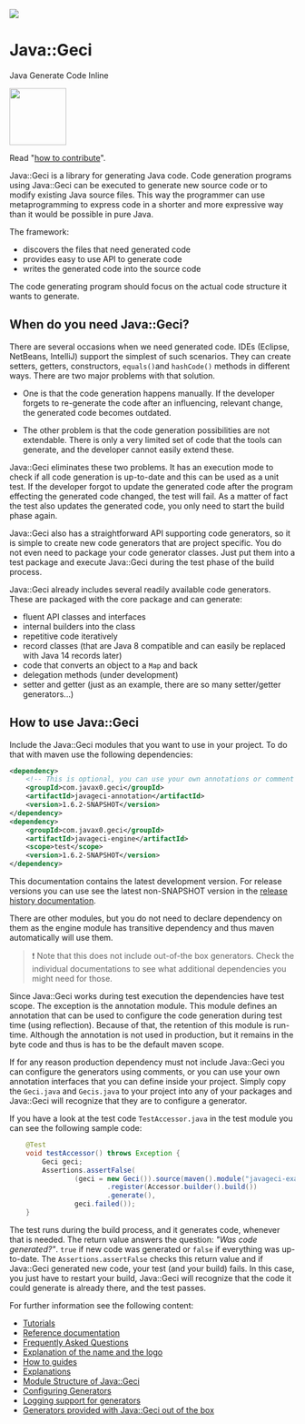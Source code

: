<a href="https://travis-ci.com/verhas/javageci"><img src="https://api.travis-ci.org/verhas/javageci.svg?branch=master" border="0"/></a>

# Java::Geci

Java Generate Code Inline

<img src="images/logo.svg" width="100px"/>

Read "[how to contribute](CONTRIBUTE.md)".

Java::Geci is a library for generating Java code.
Code generation programs using Java::Geci can be executed to generate new source code or to modify existing Java source files.
This way the programmer can use metaprogramming to express code in a shorter and more expressive way than it would be possible in pure Java.

The framework:
 - discovers the files that need generated code
 - provides easy to use API to generate code
 - writes the generated code into the source code
 
The code generating program should focus on the actual code structure it wants to generate.

## When do you need Java::Geci?

There are several occasions when we need generated code.
IDEs (Eclipse, NetBeans, IntelliJ) support the simplest of such scenarios.
They can create setters, getters, constructors, `equals()`and `hashCode()` methods in different ways.
There are two major problems with that solution.

* One is that the code generation happens manually.
  If the developer forgets to re-generate the code after an influencing, relevant change, the generated code becomes outdated.

* The other problem is that the code generation possibilities are not extendable.
  There is only a very limited set of code that the tools can generate, and the developer cannot easily extend these. 

Java::Geci eliminates these two problems.
It has an execution mode to check if all code generation is up-to-date and this can be used as a unit test.
If the developer forgot to update the generated code after the program effecting the generated code changed, the test will fail.
As a matter of fact the test also updates the generated code, you only need to start the build phase again.

Java::Geci also has a straightforward API supporting code generators, so it is simple to create new code generators that are project specific.
You do not even need to package your code generator classes.
Just put them into a test package and execute Java::Geci during the test phase of the build process.

Java::Geci already includes several readily available code generators.
These are packaged with the core package and can generate:

* fluent API classes and interfaces
* internal builders into the class
* repetitive code iteratively
* record classes (that are Java 8 compatible and can easily be replaced with Java 14 records later)
* code that converts an object to a `Map` and back  
* delegation methods (under development)
* setter and getter (just as an example, there are so many setter/getter generators...)

## How to use Java::Geci

Include the Java::Geci modules that you want to use in your project.
To do that with maven use the following dependencies:

```xml
<dependency>
    <!-- This is optional, you can use your own annotations or comment config -->
    <groupId>com.javax0.geci</groupId>
    <artifactId>javageci-annotation</artifactId>
    <version>1.6.2-SNAPSHOT</version>
</dependency>
<dependency>
    <groupId>com.javax0.geci</groupId>
    <artifactId>javageci-engine</artifactId>
    <scope>test</scope>
    <version>1.6.2-SNAPSHOT</version>
</dependency>
```

This documentation contains the latest development version.
For release versions you can use see the latest non-SNAPSHOT version in the [release history documentation](RELEASE.md).

There are other modules, but you do not need to declare dependency on them as the engine module has transitive dependency and thus maven automatically will use them.

> ❗ Note that this does not include out-of-the box generators.
> Check the individual documentations to see what additional dependencies you might need for those.

Since Java::Geci works during test execution the dependencies have test scope.
The exception is the annotation module.
This module defines an annotation that can be used to configure the code generation during test time (using reflection).
Because of that, the retention of this module is run-time.
Although the annotation is not used in production, but it remains in the byte code and thus is has to be the default maven scope.

If for any reason production dependency must not include Java::Geci you can configure the generators using comments, or you can use your own annotation interfaces that you can define inside your project.
Simply copy the `Geci.java` and `Gecis.java` to your project into any of your packages and Java::Geci will recognize that they are to configure a generator.

If you have a look at the test code `TestAccessor.java` in the test module you can see the following sample code:

<!-- snip TestAccessor -->
```java
    @Test
    void testAccessor() throws Exception {
        Geci geci;
        Assertions.assertFalse(
                (geci = new Geci()).source(maven().module("javageci-examples").mainSource())
                        .register(Accessor.builder().build())
                        .generate(),
                geci.failed());
    }
```

The test runs during the build process, and it generates code, whenever that is needed.
The return value answers the question: _"Was code generated?"_.
`true` if new code was generated or `false` if everything was up-to-date.
The `Assertions.assertFalse` checks this return value and if Java::Geci generated new code, your test (and your build) fails.
In this case, you just have to restart your build, Java::Geci will recognize that the code it could generate is already there, and the test passes.

For further information see the following content:

* [Tutorials](TUTORIAL.md)
* [Reference documentation](REFERENCE.adoc)
* [Frequently Asked Questions](FAQ.md)
* [Explanation of the name and the logo](NAME.md)
* [How to guides](HOWTO.md)
* [Explanations](EXPLANATION.md)
* [Module Structure of Java::Geci](MODULES.md)
* [Configuring Generators](CONFIGURATION.md)
* [Logging support for generators](LOGGING.md)
* [Generators provided with Java::Geci out of the box](GENERATORS.md)
